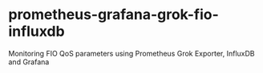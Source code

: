 # prometheus-grafana-grok-fio-influxdb
Monitoring FIO QoS parameters using Prometheus Grok Exporter, InfluxDB and Grafana
